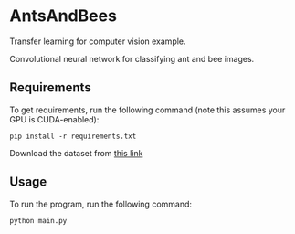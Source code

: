 # AntsAndBees

Transfer learning for computer vision example. 

Convolutional neural network for classifying ant and bee images.

## Requirements

To get requirements, run the following command (note this assumes your GPU is CUDA-enabled):

`pip install -r requirements.txt`

Download the dataset from [this link](https://download.pytorch.org/tutorial/hymenoptera_data.zip)

## Usage

To run the program, run the following command:

`python main.py`
